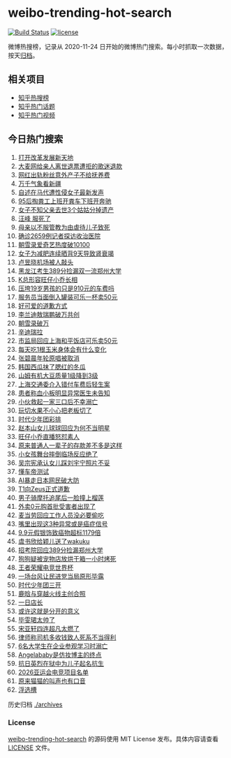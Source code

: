 # weibo-trending-hot-search

[![Build Status](https://github.com/justjavac/weibo-trending-hot-search/workflows/ci/badge.svg?branch=master)](https://github.com/justjavac/weibo-trending-hot-search/actions)
[![license](https://img.shields.io/github/license/justjavac/weibo-trending-hot-search)](https://github.com/justjavac/weibo-trending-hot-search/blob/master/LICENSE)

微博热搜榜，记录从 2020-11-24 日开始的微博热门搜索。每小时抓取一次数据，按天[归档](./archives)。

## 相关项目

- [知乎热搜榜](https://github.com/justjavac/zhihu-trending-top-search)
- [知乎热门话题](https://github.com/justjavac/zhihu-trending-hot-questions)
- [知乎热门视频](https://github.com/justjavac/zhihu-trending-hot-video)

## 今日热门搜索

<!-- BEGIN -->
<!-- 最后更新时间 Thu Jul 24 2025 06:22:40 GMT+0800 (China Standard Time) -->

1. [打开改革发展新天地](https://s.weibo.com//weibo?q=%23%E6%89%93%E5%BC%80%E6%94%B9%E9%9D%A9%E5%8F%91%E5%B1%95%E6%96%B0%E5%A4%A9%E5%9C%B0%23&Refer=new_time)
1. [大麦网给亲人离世退票遭拒的歌迷退款](https://s.weibo.com//weibo?q=%23%E5%A4%A7%E9%BA%A6%E7%BD%91%E7%BB%99%E4%BA%B2%E4%BA%BA%E7%A6%BB%E4%B8%96%E9%80%80%E7%A5%A8%E9%81%AD%E6%8B%92%E7%9A%84%E6%AD%8C%E8%BF%B7%E9%80%80%E6%AC%BE%23&t=31&band_rank=2&Refer=top)
1. [网红出轨粉丝意外产子不给抚养费](https://s.weibo.com//weibo?q=%23%E7%BD%91%E7%BA%A2%E5%87%BA%E8%BD%A8%E7%B2%89%E4%B8%9D%E6%84%8F%E5%A4%96%E4%BA%A7%E5%AD%90%E4%B8%8D%E7%BB%99%E6%8A%9A%E5%85%BB%E8%B4%B9%23&t=31&band_rank=27&Refer=top)
1. [万千气象看新疆](https://s.weibo.com//weibo?q=%23%E4%B8%87%E5%8D%83%E6%B0%94%E8%B1%A1%E7%9C%8B%E6%96%B0%E7%96%86%23&t=31&band_rank=3&Refer=top)
1. [自述在马代遭性侵女子最新发声](https://s.weibo.com//weibo?q=%23%E8%87%AA%E8%BF%B0%E5%9C%A8%E9%A9%AC%E4%BB%A3%E9%81%AD%E6%80%A7%E4%BE%B5%E5%A5%B3%E5%AD%90%E6%9C%80%E6%96%B0%E5%8F%91%E5%A3%B0%23&t=31&band_rank=15&Refer=top)
1. [95后掏粪工上班开粪车下班开奔驰](https://s.weibo.com//weibo?q=%2395%E5%90%8E%E6%8E%8F%E7%B2%AA%E5%B7%A5%E4%B8%8A%E7%8F%AD%E5%BC%80%E7%B2%AA%E8%BD%A6%E4%B8%8B%E7%8F%AD%E5%BC%80%E5%A5%94%E9%A9%B0%23&t=31&band_rank=6&Refer=top)
1. [女子不知父亲去世3个姑姑分掉遗产](https://s.weibo.com//weibo?q=%23%E5%A5%B3%E5%AD%90%E4%B8%8D%E7%9F%A5%E7%88%B6%E4%BA%B2%E5%8E%BB%E4%B8%963%E4%B8%AA%E5%A7%91%E5%A7%91%E5%88%86%E6%8E%89%E9%81%97%E4%BA%A7%23&t=31&band_rank=25&Refer=top)
1. [汪峰 服死了](https://s.weibo.com//weibo?q=%E6%B1%AA%E5%B3%B0%20%E6%9C%8D%E6%AD%BB%E4%BA%86&t=31&band_rank=5&Refer=top)
1. [母亲以不服管教为由虐待儿子致死](https://s.weibo.com//weibo?q=%23%E6%AF%8D%E4%BA%B2%E4%BB%A5%E4%B8%8D%E6%9C%8D%E7%AE%A1%E6%95%99%E4%B8%BA%E7%94%B1%E8%99%90%E5%BE%85%E5%84%BF%E5%AD%90%E8%87%B4%E6%AD%BB%23&t=31&band_rank=24&Refer=top)
1. [确诊2659例记者探访收治医院](https://s.weibo.com//weibo?q=%23%E7%A1%AE%E8%AF%8A2659%E4%BE%8B%E8%AE%B0%E8%80%85%E6%8E%A2%E8%AE%BF%E6%94%B6%E6%B2%BB%E5%8C%BB%E9%99%A2%23&t=31&band_rank=9&Refer=top)
1. [朝雪录爱奇艺热度破10100](https://s.weibo.com//weibo?q=%23%E6%9C%9D%E9%9B%AA%E5%BD%95%E7%88%B1%E5%A5%87%E8%89%BA%E7%83%AD%E5%BA%A6%E7%A0%B410100%23&t=31&band_rank=27&Refer=top)
1. [女子为减肥连续晒背9天导致肾衰竭](https://s.weibo.com//weibo?q=%23%E5%A5%B3%E5%AD%90%E4%B8%BA%E5%87%8F%E8%82%A5%E8%BF%9E%E7%BB%AD%E6%99%92%E8%83%8C9%E5%A4%A9%E5%AF%BC%E8%87%B4%E8%82%BE%E8%A1%B0%E7%AB%AD%23&t=31&band_rank=10&Refer=top)
1. [卢昱晓机场被人敲头](https://s.weibo.com//weibo?q=%E5%8D%A2%E6%98%B1%E6%99%93%E6%9C%BA%E5%9C%BA%E8%A2%AB%E4%BA%BA%E6%95%B2%E5%A4%B4&t=31&band_rank=13&Refer=top)
1. [黑龙江考生389分捡漏双一流郑州大学](https://s.weibo.com//weibo?q=%23%E9%BB%91%E9%BE%99%E6%B1%9F%E8%80%83%E7%94%9F389%E5%88%86%E6%8D%A1%E6%BC%8F%E5%8F%8C%E4%B8%80%E6%B5%81%E9%83%91%E5%B7%9E%E5%A4%A7%E5%AD%A6%23&t=31&band_rank=7&Refer=top)
1. [K总形容旺仔小乔长相](https://s.weibo.com//weibo?q=%23K%E6%80%BB%E5%BD%A2%E5%AE%B9%E6%97%BA%E4%BB%94%E5%B0%8F%E4%B9%94%E9%95%BF%E7%9B%B8%23&t=31&band_rank=14&Refer=top)
1. [压垮19岁男孩的只是910元的车费吗](https://s.weibo.com//weibo?q=%23%E5%8E%8B%E5%9E%AE19%E5%B2%81%E7%94%B7%E5%AD%A9%E7%9A%84%E5%8F%AA%E6%98%AF910%E5%85%83%E7%9A%84%E8%BD%A6%E8%B4%B9%E5%90%97%23&t=31&band_rank=30&Refer=top)
1. [服务员当面倒入罐装可乐一杯卖50元](https://s.weibo.com//weibo?q=%23%E6%9C%8D%E5%8A%A1%E5%91%98%E5%BD%93%E9%9D%A2%E5%80%92%E5%85%A5%E7%BD%90%E8%A3%85%E5%8F%AF%E4%B9%90%E4%B8%80%E6%9D%AF%E5%8D%9650%E5%85%83%23&t=31&band_rank=12&Refer=top)
1. [好可爱的道歉方式](https://s.weibo.com//weibo?q=%E5%A5%BD%E5%8F%AF%E7%88%B1%E7%9A%84%E9%81%93%E6%AD%89%E6%96%B9%E5%BC%8F&t=31&band_rank=11&Refer=top)
1. [李兰迪敖瑞鹏破万共创](https://s.weibo.com//weibo?q=%23%E6%9D%8E%E5%85%B0%E8%BF%AA%E6%95%96%E7%91%9E%E9%B9%8F%E7%A0%B4%E4%B8%87%E5%85%B1%E5%88%9B%23&t=31&band_rank=8&Refer=top)
1. [朝雪录破万](https://s.weibo.com//weibo?q=%23%E6%9C%9D%E9%9B%AA%E5%BD%95%E7%A0%B4%E4%B8%87%23&t=31&band_rank=1&Refer=top)
1. [辛迪瑞拉](https://s.weibo.com//weibo?q=%E8%BE%9B%E8%BF%AA%E7%91%9E%E6%8B%89&t=31&band_rank=17&Refer=top)
1. [市监局回应上海和平饭店可乐卖50元](https://s.weibo.com//weibo?q=%23%E5%B8%82%E7%9B%91%E5%B1%80%E5%9B%9E%E5%BA%94%E4%B8%8A%E6%B5%B7%E5%92%8C%E5%B9%B3%E9%A5%AD%E5%BA%97%E5%8F%AF%E4%B9%90%E5%8D%9650%E5%85%83%23&t=31&band_rank=37&Refer=top)
1. [每天吃1根玉米身体会有什么变化](https://s.weibo.com//weibo?q=%23%E6%AF%8F%E5%A4%A9%E5%90%831%E6%A0%B9%E7%8E%89%E7%B1%B3%E8%BA%AB%E4%BD%93%E4%BC%9A%E6%9C%89%E4%BB%80%E4%B9%88%E5%8F%98%E5%8C%96%23&t=31&band_rank=26&Refer=top)
1. [张碧晨年轮原唱被取消](https://s.weibo.com//weibo?q=%23%E5%BC%A0%E7%A2%A7%E6%99%A8%E5%B9%B4%E8%BD%AE%E5%8E%9F%E5%94%B1%E8%A2%AB%E5%8F%96%E6%B6%88%23&t=31&band_rank=21&Refer=top)
1. [韩国西瓜抹了腮红的冬瓜](https://s.weibo.com//weibo?q=%23%E9%9F%A9%E5%9B%BD%E8%A5%BF%E7%93%9C%E6%8A%B9%E4%BA%86%E8%85%AE%E7%BA%A2%E7%9A%84%E5%86%AC%E7%93%9C%23&t=31&band_rank=41&Refer=top)
1. [山姆有机大豆质量1级降到3级](https://s.weibo.com//weibo?q=%23%E5%B1%B1%E5%A7%86%E6%9C%89%E6%9C%BA%E5%A4%A7%E8%B1%86%E8%B4%A8%E9%87%8F1%E7%BA%A7%E9%99%8D%E5%88%B03%E7%BA%A7%23&t=31&band_rank=38&Refer=top)
1. [上海交通委介入错付车费后轻生案](https://s.weibo.com//weibo?q=%23%E4%B8%8A%E6%B5%B7%E4%BA%A4%E9%80%9A%E5%A7%94%E4%BB%8B%E5%85%A5%E9%94%99%E4%BB%98%E8%BD%A6%E8%B4%B9%E5%90%8E%E8%BD%BB%E7%94%9F%E6%A1%88%23&t=31&band_rank=40&Refer=top)
1. [患者称血小板明显异常医生未告知](https://s.weibo.com//weibo?q=%23%E6%82%A3%E8%80%85%E7%A7%B0%E8%A1%80%E5%B0%8F%E6%9D%BF%E6%98%8E%E6%98%BE%E5%BC%82%E5%B8%B8%E5%8C%BB%E7%94%9F%E6%9C%AA%E5%91%8A%E7%9F%A5%23&t=31&band_rank=20&Refer=top)
1. [小伙救起一家三口后不幸溺亡](https://s.weibo.com//weibo?q=%23%E5%B0%8F%E4%BC%99%E6%95%91%E8%B5%B7%E4%B8%80%E5%AE%B6%E4%B8%89%E5%8F%A3%E5%90%8E%E4%B8%8D%E5%B9%B8%E6%BA%BA%E4%BA%A1%23&t=31&band_rank=19&Refer=top)
1. [玩切水果不小心把老板切了](https://s.weibo.com//weibo?q=%E7%8E%A9%E5%88%87%E6%B0%B4%E6%9E%9C%E4%B8%8D%E5%B0%8F%E5%BF%83%E6%8A%8A%E8%80%81%E6%9D%BF%E5%88%87%E4%BA%86&t=31&band_rank=29&Refer=top)
1. [时代少年团彩排](https://s.weibo.com//weibo?q=%E6%97%B6%E4%BB%A3%E5%B0%91%E5%B9%B4%E5%9B%A2%E5%BD%A9%E6%8E%92&t=31&band_rank=16&Refer=top)
1. [赵本山女儿球球回应为何不当明星](https://s.weibo.com//weibo?q=%23%E8%B5%B5%E6%9C%AC%E5%B1%B1%E5%A5%B3%E5%84%BF%E7%90%83%E7%90%83%E5%9B%9E%E5%BA%94%E4%B8%BA%E4%BD%95%E4%B8%8D%E5%BD%93%E6%98%8E%E6%98%9F%23&t=31&band_rank=31&Refer=top)
1. [旺仔小乔直播怒怼素人](https://s.weibo.com//weibo?q=%23%E6%97%BA%E4%BB%94%E5%B0%8F%E4%B9%94%E7%9B%B4%E6%92%AD%E6%80%92%E6%80%BC%E7%B4%A0%E4%BA%BA%23&t=31&band_rank=22&Refer=top)
1. [原来普通人一辈子的存款差不多是这样](https://s.weibo.com//weibo?q=%E5%8E%9F%E6%9D%A5%E6%99%AE%E9%80%9A%E4%BA%BA%E4%B8%80%E8%BE%88%E5%AD%90%E7%9A%84%E5%AD%98%E6%AC%BE%E5%B7%AE%E4%B8%8D%E5%A4%9A%E6%98%AF%E8%BF%99%E6%A0%B7&t=31&band_rank=32&Refer=top)
1. [小女孩舞台摔倒临场反应绝了](https://s.weibo.com//weibo?q=%23%E5%B0%8F%E5%A5%B3%E5%AD%A9%E8%88%9E%E5%8F%B0%E6%91%94%E5%80%92%E4%B8%B4%E5%9C%BA%E5%8F%8D%E5%BA%94%E7%BB%9D%E4%BA%86%23&t=31&band_rank=22&Refer=top)
1. [吴宗宪承认女儿踩刘宇宁照片不妥](https://s.weibo.com//weibo?q=%23%E5%90%B4%E5%AE%97%E5%AE%AA%E6%89%BF%E8%AE%A4%E5%A5%B3%E5%84%BF%E8%B8%A9%E5%88%98%E5%AE%87%E5%AE%81%E7%85%A7%E7%89%87%E4%B8%8D%E5%A6%A5%23&t=31&band_rank=36&Refer=top)
1. [懂车帝测试](https://s.weibo.com//weibo?q=%E6%87%82%E8%BD%A6%E5%B8%9D%E6%B5%8B%E8%AF%95&t=31&band_rank=23&Refer=top)
1. [AI暴走日本网民破大防](https://s.weibo.com//weibo?q=AI%E6%9A%B4%E8%B5%B0%E6%97%A5%E6%9C%AC%E7%BD%91%E6%B0%91%E7%A0%B4%E5%A4%A7%E9%98%B2&t=31&band_rank=43&Refer=top)
1. [T1向Zeus正式道歉](https://s.weibo.com//weibo?q=%23T1%E5%90%91Zeus%E6%AD%A3%E5%BC%8F%E9%81%93%E6%AD%89%23&t=31&band_rank=18&Refer=top)
1. [男子骑摩托追尾后一脸撞上榴莲](https://s.weibo.com//weibo?q=%23%E7%94%B7%E5%AD%90%E9%AA%91%E6%91%A9%E6%89%98%E8%BF%BD%E5%B0%BE%E5%90%8E%E4%B8%80%E8%84%B8%E6%92%9E%E4%B8%8A%E6%A6%B4%E8%8E%B2%23&t=31&band_rank=34&Refer=top)
1. [外卖0元购首批受害者出现了](https://s.weibo.com//weibo?q=%23%E5%A4%96%E5%8D%960%E5%85%83%E8%B4%AD%E9%A6%96%E6%89%B9%E5%8F%97%E5%AE%B3%E8%80%85%E5%87%BA%E7%8E%B0%E4%BA%86%23&t=31&band_rank=31&Refer=top)
1. [麦当劳回应工作人员没必要偷吃](https://s.weibo.com//weibo?q=%23%E9%BA%A6%E5%BD%93%E5%8A%B3%E5%9B%9E%E5%BA%94%E5%B7%A5%E4%BD%9C%E4%BA%BA%E5%91%98%E6%B2%A1%E5%BF%85%E8%A6%81%E5%81%B7%E5%90%83%23&t=31&band_rank=42&Refer=top)
1. [嘴里出现这3种异常或是癌症信号](https://s.weibo.com//weibo?q=%23%E5%98%B4%E9%87%8C%E5%87%BA%E7%8E%B0%E8%BF%993%E7%A7%8D%E5%BC%82%E5%B8%B8%E6%88%96%E6%98%AF%E7%99%8C%E7%97%87%E4%BF%A1%E5%8F%B7%23&t=31&band_rank=50&Refer=top)
1. [9.9元假银饰致癌物超标1179倍](https://s.weibo.com//weibo?q=%239.9%E5%85%83%E5%81%87%E9%93%B6%E9%A5%B0%E8%87%B4%E7%99%8C%E7%89%A9%E8%B6%85%E6%A0%871179%E5%80%8D%23&t=31&band_rank=33&Refer=top)
1. [虞书欣给颖儿送了wakuku](https://s.weibo.com//weibo?q=%23%E8%99%9E%E4%B9%A6%E6%AC%A3%E7%BB%99%E9%A2%96%E5%84%BF%E9%80%81%E4%BA%86wakuku%23&t=31&band_rank=35&Refer=top)
1. [招考院回应389分捡漏郑州大学](https://s.weibo.com//weibo?q=%23%E6%8B%9B%E8%80%83%E9%99%A2%E5%9B%9E%E5%BA%94389%E5%88%86%E6%8D%A1%E6%BC%8F%E9%83%91%E5%B7%9E%E5%A4%A7%E5%AD%A6%23&t=31&band_rank=46&Refer=top)
1. [狗狗疑被宠物店放烘干箱一小时烤死](https://s.weibo.com//weibo?q=%23%E7%8B%97%E7%8B%97%E7%96%91%E8%A2%AB%E5%AE%A0%E7%89%A9%E5%BA%97%E6%94%BE%E7%83%98%E5%B9%B2%E7%AE%B1%E4%B8%80%E5%B0%8F%E6%97%B6%E7%83%A4%E6%AD%BB%23&t=31&band_rank=38&Refer=top)
1. [王者荣耀电竞世界杯](https://s.weibo.com//weibo?q=%23%E7%8E%8B%E8%80%85%E8%8D%A3%E8%80%80%E7%94%B5%E7%AB%9E%E4%B8%96%E7%95%8C%E6%9D%AF%23&t=31&band_rank=45&Refer=top)
1. [一场台风让民进党当局原形毕露](https://s.weibo.com//weibo?q=%23%E4%B8%80%E5%9C%BA%E5%8F%B0%E9%A3%8E%E8%AE%A9%E6%B0%91%E8%BF%9B%E5%85%9A%E5%BD%93%E5%B1%80%E5%8E%9F%E5%BD%A2%E6%AF%95%E9%9C%B2%23&t=31&band_rank=32&Refer=top)
1. [时代少年团三开](https://s.weibo.com//weibo?q=%E6%97%B6%E4%BB%A3%E5%B0%91%E5%B9%B4%E5%9B%A2%E4%B8%89%E5%BC%80&t=31&band_rank=49&Refer=top)
1. [鹿晗与穿越火线主创合照](https://s.weibo.com//weibo?q=%23%E9%B9%BF%E6%99%97%E4%B8%8E%E7%A9%BF%E8%B6%8A%E7%81%AB%E7%BA%BF%E4%B8%BB%E5%88%9B%E5%90%88%E7%85%A7%23&t=31&band_rank=28&Refer=top)
1. [一日店长](https://s.weibo.com//weibo?q=%E4%B8%80%E6%97%A5%E5%BA%97%E9%95%BF&t=31&band_rank=39&Refer=top)
1. [或许这就是分开的意义](https://s.weibo.com//weibo?q=%E6%88%96%E8%AE%B8%E8%BF%99%E5%B0%B1%E6%98%AF%E5%88%86%E5%BC%80%E7%9A%84%E6%84%8F%E4%B9%89&t=31&band_rank=41&Refer=top)
1. [毕雯珺太帅了](https://s.weibo.com//weibo?q=%23%E6%AF%95%E9%9B%AF%E7%8F%BA%E5%A4%AA%E5%B8%85%E4%BA%86%23&t=31&band_rank=29&Refer=top)
1. [宋亚轩四连超凡太燃了](https://s.weibo.com//weibo?q=%23%E5%AE%8B%E4%BA%9A%E8%BD%A9%E5%9B%9B%E8%BF%9E%E8%B6%85%E5%87%A1%E5%A4%AA%E7%87%83%E4%BA%86%23&t=31&band_rank=29&Refer=top)
1. [律师称司机多收钱致人死系不当得利](https://s.weibo.com//weibo?q=%23%E5%BE%8B%E5%B8%88%E7%A7%B0%E5%8F%B8%E6%9C%BA%E5%A4%9A%E6%94%B6%E9%92%B1%E8%87%B4%E4%BA%BA%E6%AD%BB%E7%B3%BB%E4%B8%8D%E5%BD%93%E5%BE%97%E5%88%A9%23&t=31&band_rank=14&Refer=top)
1. [6名大学生在企业参观学习时溺亡](https://s.weibo.com//weibo?q=%236%E5%90%8D%E5%A4%A7%E5%AD%A6%E7%94%9F%E5%9C%A8%E4%BC%81%E4%B8%9A%E5%8F%82%E8%A7%82%E5%AD%A6%E4%B9%A0%E6%97%B6%E6%BA%BA%E4%BA%A1%23&t=31&band_rank=4&Refer=top)
1. [Angelababy是仿妆博主的终点](https://s.weibo.com//weibo?q=%23Angelababy%E6%98%AF%E4%BB%BF%E5%A6%86%E5%8D%9A%E4%B8%BB%E7%9A%84%E7%BB%88%E7%82%B9%23&t=31&band_rank=42&Refer=top)
1. [抗日英烈在狱中为儿子起名抗生](https://s.weibo.com//weibo?q=%23%E6%8A%97%E6%97%A5%E8%8B%B1%E7%83%88%E5%9C%A8%E7%8B%B1%E4%B8%AD%E4%B8%BA%E5%84%BF%E5%AD%90%E8%B5%B7%E5%90%8D%E6%8A%97%E7%94%9F%23&t=31&band_rank=44&Refer=top)
1. [2026亚运会电竞项目名单](https://s.weibo.com//weibo?q=%232026%E4%BA%9A%E8%BF%90%E4%BC%9A%E7%94%B5%E7%AB%9E%E9%A1%B9%E7%9B%AE%E5%90%8D%E5%8D%95%23&t=31&band_rank=46&Refer=top)
1. [原来猫猫的叫声也有口音](https://s.weibo.com//weibo?q=%23%E5%8E%9F%E6%9D%A5%E7%8C%AB%E7%8C%AB%E7%9A%84%E5%8F%AB%E5%A3%B0%E4%B9%9F%E6%9C%89%E5%8F%A3%E9%9F%B3%23&t=31&band_rank=47&Refer=top)
1. [浮选槽](https://s.weibo.com//weibo?q=%E6%B5%AE%E9%80%89%E6%A7%BD&t=31&band_rank=48&Refer=top)

<!-- END -->

历史归档 [./archives](./archives)

### License

[weibo-trending-hot-search](https://github.com/justjavac/weibo-trending-hot-search) 的源码使用 MIT License
发布。具体内容请查看 [LICENSE](./LICENSE) 文件。
